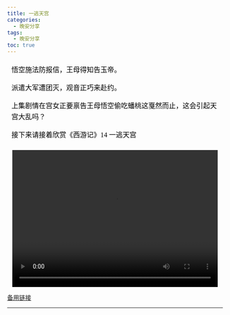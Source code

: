 ```yaml
---
title: 一逃天宫
categories:
  - 晚安分享
tags:
  - 晚安分享
toc: true 
---
```




<!-- 悟空施法防报信，王母得知告玉帝。

派遣大军遭团灭，观音正巧来赴约。

上集剧情在宫女正要禀告王母悟空偷吃蟠桃这戛然而止，这会引起天宫大乱吗？

接下来请接着欣赏《西游记》14 一逃天宫 -->


<section id="nice" data-tool="mdnice编辑器" data-website="https://www.mdnice.com" style="font-size: 16px; color: black; padding: 0 10px; line-height: 1.6; word-spacing: 0px; letter-spacing: 0px; word-break: break-word; word-wrap: break-word; text-align: left; font-family: Optima-Regular, Optima, PingFangSC-light, PingFangTC-light, 'PingFang SC', Cambria, Cochin, Georgia, Times, 'Times New Roman', serif;"><p data-tool="mdnice编辑器" style="font-size: 16px; padding-top: 8px; padding-bottom: 8px; margin: 0; line-height: 26px; color: black;">悟空施法防报信，王母得知告玉帝。</p>
<p data-tool="mdnice编辑器" style="font-size: 16px; padding-top: 8px; padding-bottom: 8px; margin: 0; line-height: 26px; color: black;">派遣大军遭团灭，观音正巧来赴约。</p>
<p data-tool="mdnice编辑器" style="font-size: 16px; padding-top: 8px; padding-bottom: 8px; margin: 0; line-height: 26px; color: black;">上集剧情在宫女正要禀告王母悟空偷吃蟠桃这戛然而止，这会引起天宫大乱吗？</p>
<p data-tool="mdnice编辑器" style="font-size: 16px; padding-top: 8px; padding-bottom: 8px; margin: 0; line-height: 26px; color: black;">接下来请接着欣赏《西游记》14 一逃天宫</p>
</section>


<p style="text-align:center">
   <video width="480" height="320" controls>
       <source src="/video/100.mp4">
   </video>
</p>
 <p><a href="/video/100.mp4">备用链接</a></p>
 
---






